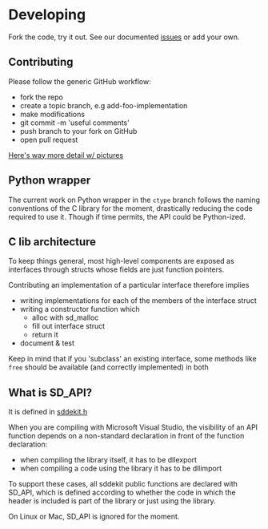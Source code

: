 # Developing

Fork the code, try it out. See our documented [issues](issues) or
add your own.

## Contributing

Please follow the generic GitHub workflow:

- fork the repo
- create a topic branch, e.g add-foo-implementation
- make modifications
- git commit -m 'useful comments'
- push branch to your fork on GitHub
- open pull request

[Here's way more detail w/ pictures](https://guides.github.com/introduction/flow/index.html)

## Python wrapper

The current work on Python wrapper in the `ctype` branch follows the naming conventions
of the C library for the moment, drastically reducing the code required to use it. Though
if time permits, the API could be Python-ized.

## C lib architecture

To keep things general, most high-level components are exposed as interfaces through
structs whose fields are just function pointers.

Contributing an implementation of a particular interface therefore implies

- writing implementations for each of the members of the interface struct
- writing a constructor function which
  - alloc with sd_malloc
  - fill out interface struct
  - return it
- document & test

Keep in mind that if you 'subclass' an existing interface, some methods like
`free` should be available (and correctly implemented) in both

## What is SD_API?

It is defined in [sddekit.h](https://github.com/maedoc/sddekit/blob/master/src/sddekit.h#L22)

When you are compiling with Microsoft Visual Studio, the visibility of an API function depends on a non-standard declaration in front of the function declaration:

- when compiling the library itself, it has to be dllexport
- when compiling a code using the library it has to be dllimport

To support these cases, all sddekit public functions are declared with SD_API,
which is defined according to whether the code in which the header is included
is part of the library or just using the library.

On Linux or Mac, SD_API is ignored for the moment.
